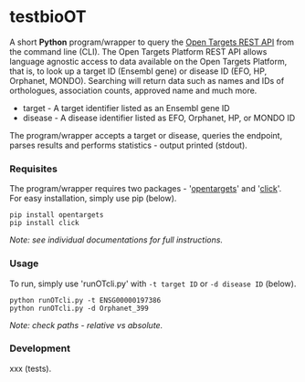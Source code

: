 # testbioOT

A short **Python** program/wrapper to query the [Open Targets REST API](https://docs.targetvalidation.org/programmatic-access/rest-api) from the command line (CLI). 
The Open Targets Platform REST API allows language agnostic access to data available on the Open Targets Platform, that is, to look up a target ID (Ensembl gene) or disease ID (EFO, HP, Orphanet, MONDO).
Searching will return data such as names and IDs of orthologues, association counts, approved name and much more. 

 - target - A target identifier listed as an Ensembl gene ID
 - disease - A disease identifier listed as EFO, Orphanet, HP, or MONDO ID

The program/wrapper accepts a target or disease, queries the endpoint, parses results and performs statistics - output printed (stdout).

### Requisites

The program/wrapper requires two packages - '[opentargets](https://opentargets.readthedocs.io/en/latest)' and '[click](https://click.palletsprojects.com)'.  
For easy installation, simply use pip (below).

	pip install opentargets
	pip install click

*Note: see individual documentations for full instructions.*

### Usage

To run, simply use 'runOTcli.py' with `-t target ID` or `-d disease ID` (below). 

	python runOTcli.py -t ENSG00000197386
	python runOTcli.py -d Orphanet_399

*Note: check paths - relative vs absolute.*

### Development

xxx (tests).
